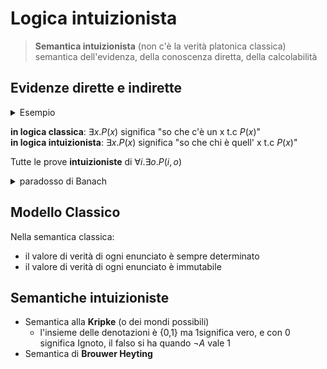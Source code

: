 # Logica intuizionista

> **Semantica intuizionista** (non c'è la verità platonica classica) semantica dell'evidenza, della conoscenza diretta, della calcolabilità

## Evidenze dirette e indirette

<details>
<summary>
Esempio
</summary>

![](vx_images/428894091816920.png)
</details>

**in logica classica**: $\exists x.P(x)$ significa "so che c'è un x t.c $P(x)$"  
**in logica intuizionista**: $\exists x.P(x)$ significa "so che chi è quell' x t.c $P(x)$"  

Tutte le prove **intuizioniste** di $\forall i. \exists o.P(i,o)$

<details>
<summary>
paradosso di Banach
</summary>

è un teorema classico che non si può dimostrare con la logica intuizionista.


prendete una sfera piena la riempiamo di punti, è possibile tre insiemi di punti in cui posso partizionare la mia sfera.
roteando e traslando questi punti con movimenti rigidi, posso creare due sfere con gli stessi punti e uguali.
</details>

## Modello Classico

Nella semantica classica:
- il valore di verità di ogni enunciato è sempre determinato
- il valore di verità di ogni enunciato è immutabile

## Semantiche intuizioniste

- Semantica alla **Kripke** (o dei mondi possibili)
    - l'insieme delle denotazioni è {0,1} ma 1significa vero, e con 0 significa Ignoto, il falso si ha quando $\neg A$ vale 1
- Semantica di **Brouwer Heyting**
